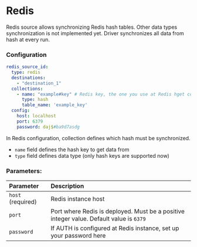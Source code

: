 # Redis

Redis source allows synchronizing Redis hash tables. Other data types synchronization is not implemented yet. Driver synchronizes all data from hash at every run.

### Configuration

```yaml
redis_source_id:
  type: redis
  destinations:
    - "destination_1"
  collections:
    - name: "example#key" # Redis key, the one you use at Redis hget command as first parameter
      type: hash
      table_name: 'example_key'
  config:
    host: localhost
    port: 6379
    password: daj$#ba9d7asdg
```

In Redis configuration, collection defines which hash must be synchronized.
- `name` field defines the hash key to get data from
- `type` field defines data type (only hash keys are supported now)

### Parameters:

| Parameter | Description |
| :--- | :--- |
| `host` (required) | Redis instance host |
| `port` | Port where Redis is deployed. Must be a positive integer value. Default value is `6379` |
| `password` | If AUTH is configured at Redis instance, set up your password here |

